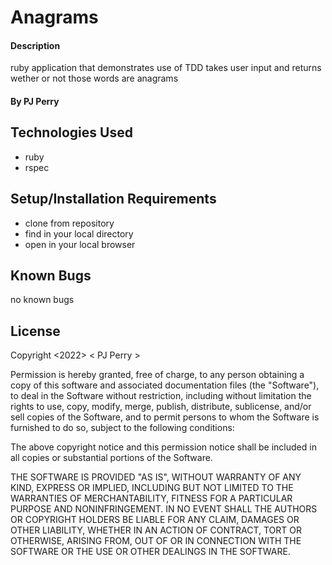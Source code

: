 # Anagrams

#### Description 
ruby application that demonstrates use of TDD
takes user input and returns wether or not those words are anagrams

#### By PJ Perry

## Technologies Used

* ruby
* rspec

## Setup/Installation Requirements

 * clone from repository
 * find in your local directory 
 * open in your local browser 


## Known Bugs

no known bugs

## License
Copyright <2022> < PJ Perry >

Permission is hereby granted, free of charge, to any person obtaining a copy of this software and associated documentation files (the "Software"), to deal in the Software without restriction, including without limitation the rights to use, copy, modify, merge, publish, distribute, sublicense, and/or sell copies of the Software, and to permit persons to whom the Software is furnished to do so, subject to the following conditions:

The above copyright notice and this permission notice shall be included in all copies or substantial portions of the Software.

THE SOFTWARE IS PROVIDED "AS IS", WITHOUT WARRANTY OF ANY KIND, EXPRESS OR IMPLIED, INCLUDING BUT NOT LIMITED TO THE WARRANTIES OF MERCHANTABILITY, FITNESS FOR A PARTICULAR PURPOSE AND NONINFRINGEMENT. IN NO EVENT SHALL THE AUTHORS OR COPYRIGHT HOLDERS BE LIABLE FOR ANY CLAIM, DAMAGES OR OTHER LIABILITY, WHETHER IN AN ACTION OF CONTRACT, TORT OR OTHERWISE, ARISING FROM, OUT OF OR IN CONNECTION WITH THE SOFTWARE OR THE USE OR OTHER DEALINGS IN THE SOFTWARE.